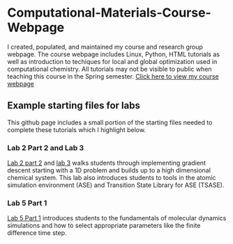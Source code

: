 # Computational-Materials-Course-Webpage
I created, populated, and maintained my course and research group webpage.  The course webpage includes Linux, Python, HTML tutorials as well as introduction to techiques for local and global optimization used in computational chemistry.  All tutorials may not be visible to public when teaching this course in the Spring semester. [Click here to view my course webpage](http://fri.oden.utexas.edu/fri/)

## Example starting files for labs
This github page includes a small portion of the starting files needed to complete these tutorials which I highlight below.

### Lab 2 Part 2 and Lab 3
[Lab 2 part 2](http://fri.oden.utexas.edu/fri/Labs_2019/lab2/lab2B.php) and [lab 3](http://fri.oden.utexas.edu/fri/Labs_2019/lab3/)  walks students through implementing gradient descent starting with a 1D problem and builds up to a high dimensional chemical system.  This lab also introduces students to tools in the atomic simulation environment (ASE) and Transition State Library for ASE (TSASE). 

### Lab 5 Part 1
[Lab 5 Part 1](http://fri.oden.utexas.edu/fri/Labs_2019/lab5/part1.php) introduces students to the fundamentals of molecular dynamics simulations and how to select appropriate parameters like the finite difference time step.  

